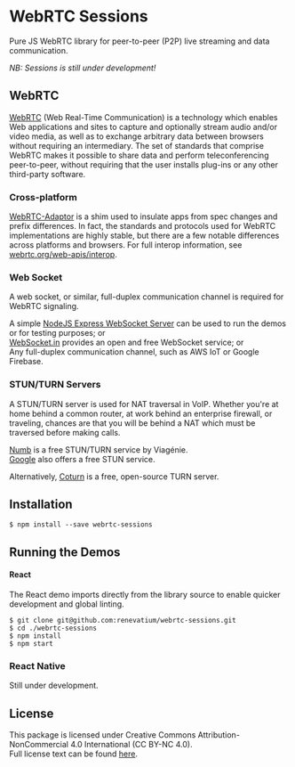 
# WebRTC Sessions

Pure JS WebRTC library for peer-to-peer (P2P) live streaming and data communication.

*NB: Sessions is still under development!*

## WebRTC

[WebRTC](https://developer.mozilla.org/en-US/docs/Web/API/WebRTC_API) (Web Real-Time Communication) is a technology which enables Web applications
and sites to capture and optionally stream audio and/or video media, as well as to exchange arbitrary data between browsers without requiring an
intermediary. The set of standards that comprise WebRTC makes it possible to share data and perform teleconferencing peer-to-peer, without requiring
that the user installs plug-ins or any other third-party software.

### Cross-platform

[WebRTC-Adaptor](https://github.com/webrtcHacks/adapter) is a shim used to insulate apps from spec changes and prefix differences.
In fact, the standards and protocols used for WebRTC implementations are highly stable, but there are a few notable differences across platforms
and browsers. For full interop information, see [webrtc.org/web-apis/interop](https://www.webrtc.org/web-apis/interop).

### Web Socket

A web socket, or similar, full-duplex communication channel is required for WebRTC signaling.

A simple [NodeJS Express WebSocket Server](https://github.com/renevatium/websocket) can be used to run the demos or for testing purposes; or<br/>
[WebSocket.in](https://www.websocket.in/) provides an open and free WebSocket service; or<br />
Any full-duplex communication channel, such as AWS IoT or Google Firebase.

### STUN/TURN Servers

A STUN/TURN server is used for NAT traversal in VoIP. Whether you're at home behind a common router, at work behind an enterprise firewall, or traveling, chances are that you will be behind a NAT which must be traversed before making calls.

[Numb](https://numb.viagenie.ca/) is a free STUN/TURN service by Viagénie.<br />
[Google](stun:stun.l.google.com:19302) also offers a free STUN service.

Alternatively, [Coturn](https://github.com/coturn/coturn) is a free, open-source TURN server.

## Installation

```
$ npm install --save webrtc-sessions
```

## Running the Demos

#### React

The React demo imports directly from the library source to enable quicker development and global linting.

```
$ git clone git@github.com:renevatium/webrtc-sessions.git
$ cd ./webrtc-sessions
$ npm install
$ npm start
```

### React Native

Still under development.

## License

This package is licensed under Creative Commons Attribution-NonCommercial 4.0 International (CC BY-NC 4.0).<br/>
Full license text can be found [here](https://creativecommons.org/licenses/by-nc/4.0/).
